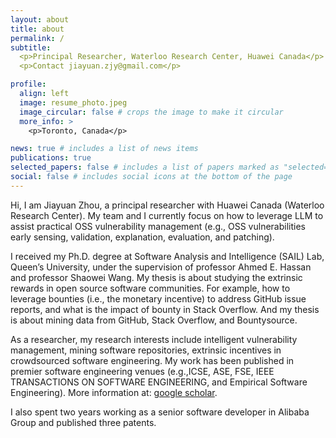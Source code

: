 ```yaml
---
layout: about
title: about
permalink: /
subtitle: 
  <p>Principal Researcher, Waterloo Research Center, Huawei Canada</p>
  <p>Contact jiayuan.zjy@gmail.com</p>

profile:
  align: left
  image: resume_photo.jpeg
  image_circular: false # crops the image to make it circular
  more_info: >
    <p>Toronto, Canada</p>

news: true # includes a list of news items
publications: true
selected_papers: false # includes a list of papers marked as "selected={true}"
social: false # includes social icons at the bottom of the page
---
```


Hi, I am Jiayuan Zhou, a principal researcher with Huawei Canada (Waterloo Research Center). My team and I currently focus on how to leverage LLM to assist practical OSS vulnerability management (e.g., OSS vulnerabilities early sensing, validation, explanation, evaluation, and patching).

I received my Ph.D. degree at Software Analysis and Intelligence (SAIL) Lab, Queen’s University, under the supervision of professor Ahmed E. Hassan and professor Shaowei Wang. My thesis is about studying the extrinsic rewards in open source software communities. For example, how to leverage bounties (i.e., the monetary incentive) to address GitHub issue reports, and what is the impact of bounty in Stack Overflow. And my thesis is about mining data from GitHub, Stack Overflow, and Bountysource.

As a researcher, my research interests include intelligent vulnerability management, mining software repositories, extrinsic incentives in crowdsourced software engineering. 
My work has been published in premier software engineering venues (e.g.,ICSE, ASE, FSE, IEEE TRANSACTIONS ON SOFTWARE ENGINEERING, and Empirical Software Engineering). More information at:
[google scholar](https://scholar.google.com/citations?hl=zh-CN&user=ySQkd5nCb0cC).

I also spent two years working as a senior software developer in Alibaba Group and published three patents.


